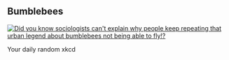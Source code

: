 ## Bumblebees
[![Did you know sociologists can't explain why people keep repeating that urban legend about bumblebees not being able to fly!?](https://imgs.xkcd.com/comics/bumblebees.png)](https://xkcd.com/1186/ "Did you know sociologists can't explain why people keep repeating that urban legend about bumblebees not being able to fly!?")

Your daily random xkcd
